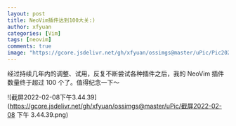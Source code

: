```yaml
---
layout: post
title: NeoVim插件达到100大关:)
author: xfyuan
categories: [Vim]
tags: [neovim]
comments: true
image: "https://gcore.jsdelivr.net/gh/xfyuan/ossimgs@master/uPic/Pic20220318-233350.jpg"
---
```


经过持续几年内的调整、试用，反复不断尝试各种插件之后，我的 NeoVim 插件数量终于超过 100 个了。值得纪念一下～

![截屏2022-02-08下午3.44.39](https://gcore.jsdelivr.net/gh/xfyuan/ossimgs@master/uPic/截屏2022-02-08 下午 3.44.39.png)
